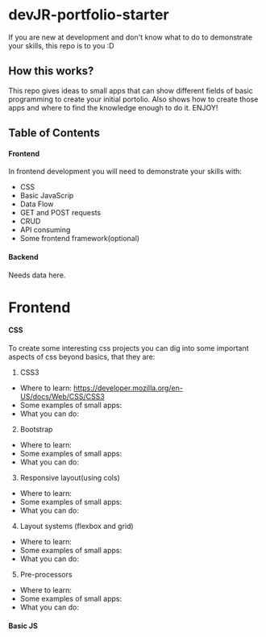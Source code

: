 # devJR-portfolio-starter
If you are new at development and don't know what to do to demonstrate your skills, this repo is to you :D

## How this works?

This repo gives ideas to small apps that can show different fields of basic programming to create your initial portolio. Also shows how to create those apps and where to find the knowledge enough to do it. ENJOY!


## Table of Contents

#### Frontend

In frontend development you will need to demonstrate your skills with:

- CSS
- Basic JavaScrip
- Data Flow
- GET and POST requests
- CRUD
- API consuming
- Some frontend framework(optional)

#### Backend

Needs data here.

# Frontend

#### CSS

To create some interesting css projects you can dig into some important aspects of css beyond basics, that they are:

1. CSS3
- Where to learn: https://developer.mozilla.org/en-US/docs/Web/CSS/CSS3
- Some examples of small apps: 
- What you can do:
2. Bootstrap
- Where to learn:
- Some examples of small apps:
- What you can do:
3. Responsive layout(using cols)
- Where to learn:
- Some examples of small apps:
- What you can do:
4. Layout systems (flexbox and grid)
- Where to learn:
- Some examples of small apps:
- What you can do:
5. Pre-processors
- Where to learn:
- Some examples of small apps:
- What you can do:

#### Basic JS

